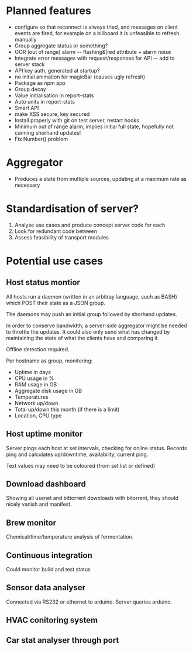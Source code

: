 # Planned features

  * configure so that reconnect is always tried, and messages on client events are fired, for example on a billboard it is unfeasible to refresh manually
  * Group aggregate status or something?
  * OOR (out of range) alarm -- flashing&|red attribute + alarm noise
  * Integrate error messages with request/responses for API -- add to server stack
  * API key auth, generated at startup?
  * no initial animation for magicBar (causes ugly refresh)
  * Package as npm app
  * Group decay 
  * Value initialisation in report-stats
  * Auto units in report-stats
  * Smart API
  * make XSS secure, key secured
  * Install properly with git on test server, restart hooks
  * Minimum out of range alarm, implies initial full state, hopefully not canning shorhand updates!
  * Fix Number() problem

# Aggregator

  * Produces a state from multiple sources, updating at a maximum rate as necessary

# Standardisation of server?

  1. Analyse use cases and produce concept server code for each
  2. Look for redundant code between
  3. Assess feasibility of transport modules

# Potential use cases

## Host status montior

All hosts run a daemon (written in an arbitray language, such as BASH) which POST
their state as a JSON group.

The daemons may push an initial group followed by shorhand updates.

In order to conserve bandwidth, a server-side aggregator might be needed to throttle the updates. It could also only send what has changed by maintaining the state of what the clients have and comparing it.

Offline detection required.

Per hostname as group, monitoring:

  * Uptime in days
  * CPU usage in %
  * RAM usage in GB
  * Aggregate disk usage in GB
  * Temperatures
  * Network up/down
  * Total up/down this month (if there is a limit)
  * Location, CPU type

## Host uptime monitor

Server pings each host at set intervals, checking for online status. Records ping and calculates up/downtime, availability, current ping.

Text values may need to be coloured (from set list or defined)

## Download dashboard

Showing all usenet and bittorrent downloads with bitorrent, they should nicely vanish and manifest.

## Brew monitor

Chemical/time/temperature analysis of fermentation.

## Continuous integration

Could monitor build and test status

## Sensor data analyser

Connected via RS232 or ethernet to arduino. Server queries arduino.

## HVAC conitoring system

## Car stat analyser through port
